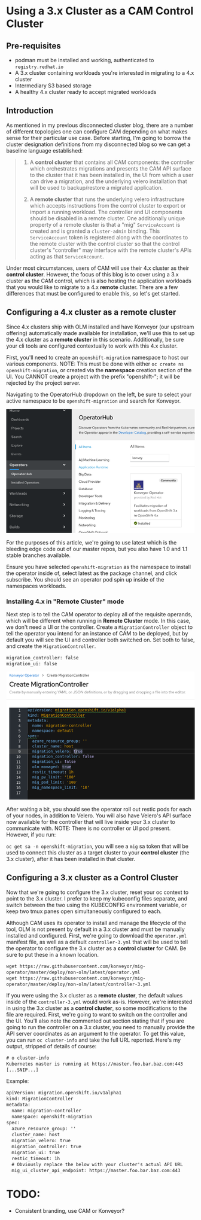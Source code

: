 # Using a 3.x Cluster as a CAM Control Cluster

## Pre-requisites

* podman must be installed and working, authenticated to `registry.redhat.io`
* A 3.x cluster containing workloads you're interested in migrating to a 4.x cluster
* Intermediary S3 based storage
* A healthy 4.x cluster ready to accept migrated workloads

## Introduction

As mentioned in my previous disconnected cluster blog, there are a number of
different topologies one can configure CAM depending on what makes sense for
their particular use case. Before starting, I'm going to borrow the cluster
designation definitions from my disconnected blog so we can get a baseline
language established:

> 1) A **control cluster** that contains all CAM components: the controller which
orchestrates migrations and presents the CAM API surface to the cluster that it
has been installed in, the UI from which a user can drive a migration, and the
underlying velero installation that will be used to backup/restore a migrated
application.
>
> 2) A **remote cluster** that runs the underlying velero infrastructure which accepts
instructions from the control cluster to export or import a running workload.
The controller and UI components should be disabled in a remote cluster. One additionally
unique property of a remote cluster is that a "mig" `ServiceAccount` is created
and is granted a `cluster-admin` binding. This `ServiceAccount` token is registered
along with the coordinates to the remote cluster with the control cluster so that
the control cluster's "controller" may interface with the remote cluster's APIs
acting as that `ServiceAccount`.

Under most circumstances, users of CAM will use their 4.x cluster as their
**control cluster**. However, the focus of this blog is to cover using a 3.x
cluster as the CAM control, which is also hosting the application workloads
that you would like to migrate to a 4.x **remote** cluster. There are a few
differences that must be configured to enable this, so let's get started.

## Configuring a 4.x cluster as a remote cluster
Since 4.x clusters ship with OLM installed and have Konveyor (our upstream offering)
automatically made available for installation, we'll use this to set up the 4.x
cluster as a **remote cluster** in this scenario. Additionally, be sure your
cli tools are configured contextually to work with this 4.x cluster.

First, you'll need to create an `openshift-migration` namespace to host our
various components. NOTE: This must be done with either
`oc create ns openshift-migration`, or created via the **namespace** creation
section of the UI. You CANNOT create a project with the prefix "openshift-";
it will be rejected by the project server.

Navigating to the OperatorHub dropdown on the left, be sure to select your
active namespace to be `openshift-migration` and search for Konveyor.

![Konveyor Operator Hub](./KonveyorOperatorHub.png)

For the purposes of this article, we're going to use latest which is the bleeding
edge code out of our master repos, but you also have 1.0 and 1.1 stable branches
available.

Ensure you have selected `openshift-migration` as the namespace to install the
operator inside of, select latest as the package channel, and click subscribe.
You should see an operator pod spin up inside of the namespaces workloads.

### Installing 4.x in "Remote Cluster" mode

Next step is to tell the CAM operator to deploy all of the requisite operands,
which will be different when running in **Remote Cluster** mode. In this case,
we don't need a UI or the controller. Create a `MigrationController` object
to tell the operator you intend for an instance of CAM to be deployed, but by
default you will see the UI and controller both switched on. Set both to false,
and create the `MigrationController`.

```
migration_controller: false
migration_ui: false
```

![MigrationController Creation](./MigrationControllerCreate-4.png)

After waiting a bit, you should see the operator roll out restic pods for each of
your nodes, in addition to Velero. You will also have Velero's API surface now
available for the controller that will live inside your 3.x cluster to communicate
with. NOTE: There is no controller or UI pod present. However, if you run:

`oc get sa -n openshift-migration`, you will see a `mig` sa token that will
be used to connect this cluster as a target cluster to your **control cluster**
(the 3.x cluster), after it has been installed in that cluster.

## Configuring a 3.x cluster as a Control Cluster
Now that we're going to configure the 3.x cluster, reset your oc context to
point to the 3.x cluster. I prefer to keep my kubeconfig files separate, and
switch between the two using the KUBECONFIG environment variable, or keep
two tmux panes open simultaneously configured to each.

Although CAM uses its operator to install and manage the lifecycle of the tool,
OLM is not present by default in a 3.x cluster and must be manually installed
and configured. First, we're going to download the `operator.yml` manifest file, as
well as a default `controller-3.yml` that will be used to tell the operator to
configure the 3.x cluster as a **control cluster** for CAM. Be sure to put these
in a known location.

```
wget https://raw.githubusercontent.com/konveyor/mig-operator/master/deploy/non-olm/latest/operator.yml
wget https://raw.githubusercontent.com/konveyor/mig-operator/master/deploy/non-olm/latest/controller-3.yml
```

If you were using the 3.x cluster as a **remote cluster**, the default values
inside of the `controller-3.yml` would work as-is. However, we're interested
in using the 3.x cluster as a **control cluster**, so some modifications to the
file are required. First, we're going to want to switch on the controller and
the UI. You'll also note the commented out section stating that if you are
going to run the controller on a 3.x cluster, you need to manually provide
the API server coordinates as an argument to the operator. To get this value,
you can run `oc cluster-info` and take the full URL reported. Here's my output,
stripped of details of course:

```
# o cluster-info
Kubernetes master is running at https://master.foo.bar.baz.com:443
[...SNIP...]
```


Example:

```
apiVersion: migration.openshift.io/v1alpha1
kind: MigrationController
metadata:
  name: migration-controller
  namespace: openshift-migration
spec:
  azure_resource_group: ''
  cluster_name: host
  migration_velero: true
  migration_controller: true
  migration_ui: true
  restic_timeout: 1h
  # Obviously replace the below with your cluster's actual API URL
  mig_ui_cluster_api_endpoint: https://master.foo.bar.baz.com:443
```

# TODO:
* Consistent branding, use CAM or Konveyor?
